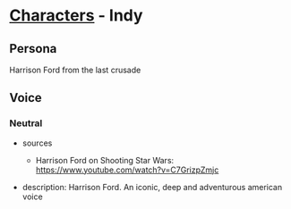 # [Characters](../character.md) - Indy

## Persona

Harrison Ford from the last crusade

## Voice

### Neutral

- sources
    - Harrison Ford on Shooting Star Wars: https://www.youtube.com/watch?v=C7GrizpZmjc

- description: Harrison Ford. An iconic, deep and adventurous american voice
